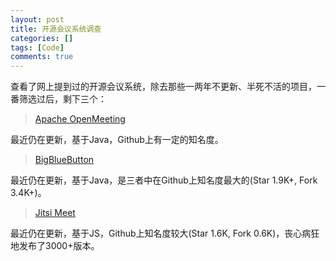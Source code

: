 ```yaml
---
layout: post
title: 开源会议系统调查
categories: []
tags: [Code]
comments: true
---
```


查看了网上提到过的开源会议系统，除去那些一两年不更新、半死不活的项目，一番筛选过后，剩下三个：

> [Apache OpenMeeting](https://github.com/apache/openmeetings)

最近仍在更新，基于Java，Github上有一定的知名度。


> [BigBlueButton](https://github.com/bigbluebutton/bigbluebutton)

最近仍在更新，基于Java，是三者中在Github上知名度最大的(Star 1.9K+, Fork 3.4K+)。

> [Jitsi Meet](https://github.com/jitsi/jitsi-meet)

最近仍在更新，基于JS，Github上知名度较大(Star 1.6K, Fork 0.6K)，丧心病狂地发布了3000+版本。

